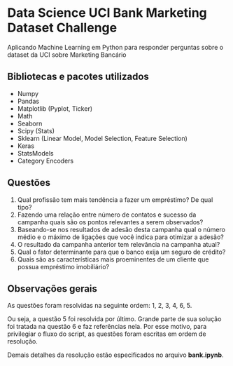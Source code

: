 # Data Science UCI Bank Marketing Dataset Challenge
Aplicando Machine Learning em Python para responder perguntas sobre o dataset da UCI sobre Marketing Bancário

## Bibliotecas e pacotes utilizados
* Numpy  
* Pandas  
* Matplotlib (Pyplot, Ticker)
* Math
* Seaborn
* Scipy (Stats)
* Sklearn (Linear Model, Model Selection, Feature Selection) 
* Keras
* StatsModels 
* Category Encoders

## Questões
1. Qual profissão tem mais tendência a fazer um empréstimo? De qual tipo?
2. Fazendo uma relação entre número de contatos e sucesso da campanha quais
são os pontos relevantes a serem observados?
3. Baseando-se nos resultados de adesão desta campanha qual o número médio e
o máximo de ligações que você indica para otimizar a adesão?
4. O resultado da campanha anterior tem relevância na campanha atual?
5. Qual o fator determinante para que o banco exija um seguro de crédito?
6. Quais são as características mais proeminentes de um cliente que possua
empréstimo imobiliário?

## Observações gerais
As questões foram resolvidas na seguinte ordem:
1, 2, 3, 4, 6, 5.  
  
Ou seja, a questão 5 foi resolvida por último. Grande parte de sua solução foi tratada na questão 6 e faz referências nela. Por esse motivo, para privilegiar o fluxo do script, as questões foram escritas em ordem de resolução.  
  
Demais detalhes da resolução estão especificados no arquivo **bank.ipynb**.

